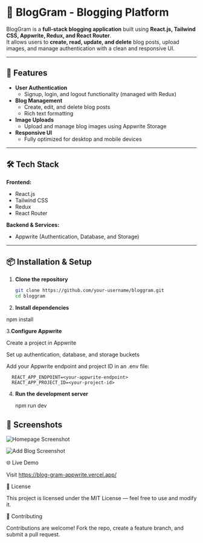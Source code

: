 # 📓 BlogGram - Blogging Platform

BlogGram is a **full-stack blogging application** built using **React.js, Tailwind CSS, Appwrite, Redux, and React Router**.  
It allows users to **create, read, update, and delete** blog posts, upload images, and manage authentication with a clean and responsive UI.

---

## 🚀 Features

- **User Authentication**  
  - Signup, login, and logout functionality (managed with Redux)
- **Blog Management**  
  - Create, edit, and delete blog posts
  - Rich text formatting
- **Image Uploads**  
  - Upload and manage blog images using Appwrite Storage
- **Responsive UI**  
  - Fully optimized for desktop and mobile devices

---

## 🛠️ Tech Stack

**Frontend:**
- React.js
- Tailwind CSS
- Redux
- React Router

**Backend & Services:**
- Appwrite (Authentication, Database, and Storage)

---

## 📦 Installation & Setup

1. **Clone the repository**
   ```bash
   git clone https://github.com/your-username/bloggram.git
   cd bloggram
2. **Install dependencies**

npm install


3.**Configure Appwrite**

Create a project in Appwrite

Set up authentication, database, and storage buckets

Add your Appwrite endpoint and project ID in an .env file:

      REACT_APP_ENDPOINT=<your-appwrite-endpoint>
      REACT_APP_PROJECT_ID=<your-project-id>


4. **Run the development server**

      npm run dev



      
## 📸 Screenshots

![Homepage Screenshot](./src/assets/Screenshot%202025-08-14%20at%2015.58.30.png)

![Add Blog Screenshot](./src/assets/Screenshot%202025-08-14%20at%2016.41.05.png)



🌐 Live Demo

   Visit https://blog-gram-appwrite.vercel.app/

📜 License

This project is licensed under the MIT License — feel free to use and modify it.

🤝 Contributing

Contributions are welcome! Fork the repo, create a feature branch, and submit a pull request.
